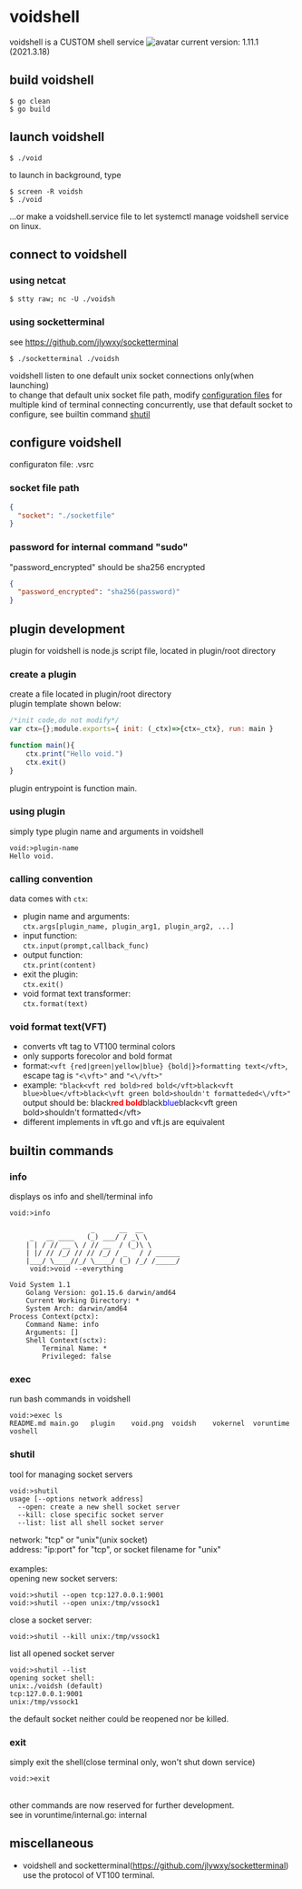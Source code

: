 # voidshell
voidshell is a CUSTOM shell service
![avatar](void.png)
current version: 1.11.1 (2021.3.18)
## build voidshell
```shell
$ go clean
$ go build
```
## launch voidshell
```shell
$ ./void
```
to launch in background, type
```shell
$ screen -R voidsh
$ ./void
```
...or make a voidshell.service file to let systemctl manage voidshell service on linux.

## connect to voidshell
### using netcat
```shell
$ stty raw; nc -U ./voidsh
```
### using socketterminal
see https://github.com/jlywxy/socketterminal
```shell
$ ./socketterminal ./voidsh
```
voidshell listen to one default unix socket connections only(when launching)<br/>
to change that default unix socket file path, modify [configuration files](#conffile.sock)
for multiple kind of terminal connecting concurrently, use that default socket to configure, see builtin command [shutil](#shutil)

## configure voidshell
configuraton file: .vsrc
### socket file path
<span id="conffile.sock"></span>
```json
{
  "socket": "./socketfile"
}
```
### password for internal command "sudo"
"password_encrypted" should be sha256 encrypted
```json
{
  "password_encrypted": "sha256(password)"
}
```

## plugin development
plugin for voidshell is node.js script file,
located in plugin/root directory
### create a plugin
create a file located in plugin/root directory<br/>
plugin template shown below:
```javascript
/*init code,do not modify*/
var ctx={};module.exports={ init: (_ctx)=>{ctx=_ctx}, run: main }

function main(){
    ctx.print("Hello void.")
    ctx.exit()
}
```
plugin entrypoint is function main.
### using plugin
simply type plugin name and arguments in voidshell
```shell
void:>plugin-name
Hello void.
```
### calling convention

data comes with `ctx`: 
* plugin name and arguments: <br/>
   `ctx.args[plugin_name, plugin_arg1, plugin_arg2, ...]`
* input function: <br/>
   `ctx.input(prompt,callback_func)`
* output function: <br/>
   `ctx.print(content)`
* exit the plugin: <br/>
   `ctx.exit()`
* void format text transformer: <br/>
   `ctx.format(text)`
   
### void format text(VFT)
* converts vft tag to VT100 terminal colors
* only supports forecolor and bold format
* format:`<vft {red|green|yellow|blue} {bold|}>formatting text</vft>`,<br/>
  escape tag is `"<\vft>"` and `"<\/vft>"`
* example: `"black<vft red bold>red bold</vft>black<vft blue>blue</vft>black<\vft green bold>shouldn't formatteded<\/vft>"`<br/>
  output should be:
  black<span style="color: red; font-weight: bold">red bold</span>black<span style="color: blue">blue</span>black&lt;vft green bold&gt;shouldn't formatted&lt;/vft&gt;<br/>
* different implements in vft.go and vft.js are equivalent
  
## builtin commands
### info
displays os info and shell/terminal info
```shell
void:>info

                    _      __  __           
     _   __ ____   (_) ___/ / _\ \          
    | | / // __ \ / // __  / (_)\ \         
    | |/ // /_/ // // /_/ / _   / / ______    
    |___/ \____//_/ \____/ (_) /_/ /_____/  
     void:>void --everything

Void System 1.1
    Golang Version: go1.15.6 darwin/amd64
    Current Working Directory: *
    System Arch: darwin/amd64
Process Context(pctx):
    Command Name: info
    Arguments: []
    Shell Context(sctx): 
        Terminal Name: *
        Privileged: false
```
### exec
run bash commands in voidshell
```shell
void:>exec ls
README.md main.go   plugin    void.png  voidsh    vokernel  voruntime voshell
```
### shutil
<span id="shutil"></span>
tool for managing socket servers<br/>
```shell
void:>shutil
usage [--options network address]
  --open: create a new shell socket server
  --kill: close specific socket server
  --list: list all shell socket server
```
network: "tcp" or "unix"(unix socket)<br/>
address: "ip:port" for "tcp", or socket filename for "unix"<br/><br/>
examples:<br/>
opening new socket servers:
```shell
void:>shutil --open tcp:127.0.0.1:9001
void:>shutil --open unix:/tmp/vssock1
```
close a socket server:
```shell
void:>shutil --kill unix:/tmp/vssock1
````
list all opened socket server
```shell
void:>shutil --list
opening socket shell: 
unix:./voidsh (default)
tcp:127.0.0.1:9001
unix:/tmp/vssock1
```
the default socket neither could be reopened nor be killed.
### exit
simply exit the shell(close terminal only, won't shut down service)
```shell
void:>exit
```
<br/>
other commands are now reserved for further development.<br/>
see in voruntime/internal.go: internal

## miscellaneous
* voidshell and socketterminal(https://github.com/jlywxy/socketterminal) use the protocol of VT100 terminal. 